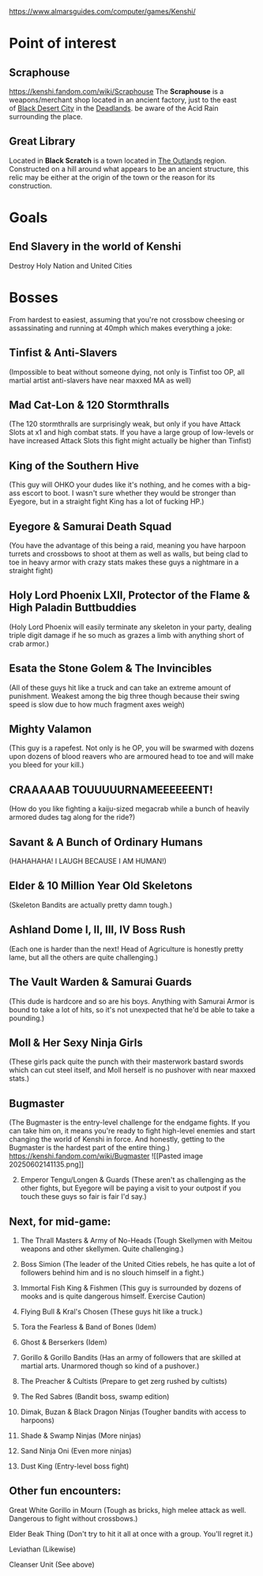 https://www.almarsguides.com/computer/games/Kenshi/
# Point of interest

## Scraphouse
https://kenshi.fandom.com/wiki/Scraphouse
The **Scraphouse** is a weapons/merchant shop located in an ancient factory, just to the east of [Black Desert City](https://kenshi.fandom.com/wiki/Black_Desert_City "Black Desert City") in the [Deadlands](https://kenshi.fandom.com/wiki/Deadlands "Deadlands").
be aware of the Acid Rain surrounding the place.

## Great Library
Located in **Black Scratch** is a town located in [The Outlands](https://kenshi.fandom.com/wiki/The_Outlands "The Outlands") region. Constructed on a hill around what appears to be an ancient structure, this relic may be either at the origin of the town or the reason for its construction.
# Goals
## End Slavery in the world of Kenshi 
Destroy Holy Nation and United Cities

# Bosses
From hardest to easiest, assuming that you're not crossbow cheesing or assassinating and running at 40mph which makes everything a joke:

## Tinfist & Anti-Slavers 
(Impossible to beat without someone dying, not only is Tinfist too OP, all martial artist anti-slavers have near maxxed MA as well)
    
## Mad Cat-Lon & 120 Stormthralls 
(The 120 stormthralls are surprisingly weak, but only if you have Attack Slots at x1 and high combat stats. If you have a large group of low-levels or have increased Attack Slots this fight might actually be higher than Tinfist)
    
## King of the Southern Hive 
(This guy will OHKO your dudes like it's nothing, and he comes with a big-ass escort to boot. I wasn't sure whether they would be stronger than Eyegore, but in a straight fight King has a lot of fucking HP.)
    
## Eyegore & Samurai Death Squad 
(You have the advantage of this being a raid, meaning you have harpoon turrets and crossbows to shoot at them as well as walls, but being clad to toe in heavy armor with crazy stats makes these guys a nightmare in a straight fight)
    
## Holy Lord Phoenix LXII, Protector of the Flame & High Paladin Buttbuddies 
(Holy Lord Phoenix will easily terminate any skeleton in your party, dealing triple digit damage if he so much as grazes a limb with anything short of crab armor.)
    
## Esata the Stone Golem & The Invincibles 
(All of these guys hit like a truck and can take an extreme amount of punishment. Weakest among the big three though because their swing speed is slow due to how much fragment axes weigh)
    
## Mighty Valamon 
(This guy is a rapefest. Not only is he OP, you will be swarmed with dozens upon dozens of blood reavers who are armoured head to toe and will make you bleed for your kill.)
    
## CRAAAAAB TOUUUUURNAMEEEEEENT! 
(How do you like fighting a kaiju-sized megacrab while a bunch of heavily armored dudes tag along for the ride?)
    
## Savant & A Bunch of Ordinary Humans 
(HAHAHAHA! I LAUGH BECAUSE I AM HUMAN!)
    
## Elder & 10 Million Year Old Skeletons 
(Skeleton Bandits are actually pretty damn tough.)
    
## Ashland Dome I, II, III, IV Boss Rush 
(Each one is harder than the next! Head of Agriculture is honestly pretty lame, but all the others are quite challenging.)
    
## The Vault Warden & Samurai Guards 
(This dude is hardcore and so are his boys. Anything with Samurai Armor is bound to take a lot of hits, so it's not unexpected that he'd be able to take a pounding.)
    
## Moll & Her Sexy Ninja Girls 
(These girls pack quite the punch with their masterwork bastard swords which can cut steel itself, and Moll herself is no pushover with near maxxed stats.)
## Bugmaster
 (The Bugmaster is the entry-level challenge for the endgame fights. If you can take him on, it means you're ready to fight high-level enemies and start changing the world of Kenshi in force. And honestly, getting to the Bugmaster is the hardest part of the entire thing.) 
    https://kenshi.fandom.com/wiki/Bugmaster
    ![[Pasted image 20250602141135.png]]
    
2. Emperor Tengu/Longen & Guards (These aren't as challenging as the other fights, but Eyegore will be paying a visit to your outpost if you touch these guys so fair is fair I'd say.)
    

## Next, for mid-game:

1. The Thrall Masters & Army of No-Heads (Tough Skellymen with Meitou weapons and other skellymen. Quite challenging.)
    
2. Boss Simion (The leader of the United Cities rebels, he has quite a lot of followers behind him and is no slouch himself in a fight.)
    
3. Immortal Fish King & Fishmen (This guy is surrounded by dozens of mooks and is quite dangerous himself. Exercise Caution)
    
4. Flying Bull & Kral's Chosen (These guys hit like a truck.)
    
5. Tora the Fearless & Band of Bones (Idem)
    
6. Ghost & Berserkers (Idem)
    
7. Gorillo & Gorillo Bandits (Has an army of followers that are skilled at martial arts. Unarmored though so kind of a pushover.)
    
8. The Preacher & Cultists (Prepare to get zerg rushed by cultists)
    
9. The Red Sabres (Bandit boss, swamp edition)
    
10. Dimak, Buzan & Black Dragon Ninjas (Tougher bandits with access to harpoons)
    
11. Shade & Swamp Ninjas (More ninjas)
    
12. Sand Ninja Oni (Even more ninjas)
    
13. Dust King (Entry-level boss fight)
    

## Other fun encounters:

Great White Gorillo in Mourn (Tough as bricks, high melee attack as well. Dangerous to fight without crossbows.)

Elder Beak Thing (Don't try to hit it all at once with a group. You'll regret it.)

Leviathan (Likewise)

Cleanser Unit (See above)
